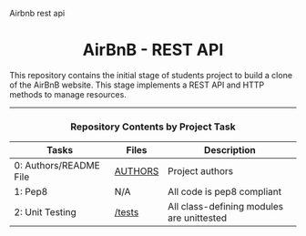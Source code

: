 Airbnb rest api
<center> <h1>AirBnB - REST API</h1> </center>

This repository contains the initial stage of students project to build a clone of the AirBnB website. This stage implements a REST API and HTTP methods to manage resources.

-----

<center><h3>Repository Contents by Project Task</h3> </center>

| Tasks | Files | Description |
| ----- | ----- | ------ |
| 0: Authors/README File | [AUTHORS](https://github.com/ashtkarim/AirBnB_clone_v3/blob/master/AUTHORS) | Project authors |
| 1: Pep8 | N/A | All code is pep8 compliant|
| 2: Unit Testing | [/tests](https://github.com/ashtkarim/AirBnB_clone_v3/tree/master/tests) | All class-defining modules are unittested |
<br>
